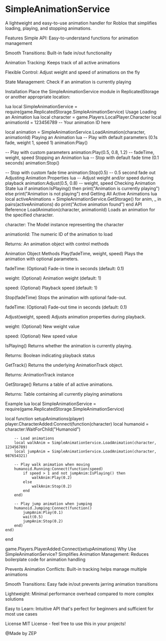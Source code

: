 # SimpleAnimationService

A lightweight and easy-to-use animation handler for Roblox that simplifies loading, playing, and stopping animations.

Features
Simple API: Easy-to-understand functions for animation management

Smooth Transitions: Built-in fade in/out functionality

Animation Tracking: Keeps track of all active animations

Flexible Control: Adjust weight and speed of animations on the fly

State Management: Check if an animation is currently playing

Installation
Place the SimpleAnimationService module in ReplicatedStorage or another appropriate location:

lua
local SimpleAnimationService = require(game.ReplicatedStorage.SimpleAnimationService)
Usage
Loading an Animation
lua
local character = game.Players.LocalPlayer.Character
local animationId = 123456789  -- Your animation ID here

local animation = SimpleAnimationService.LoadAnimation(character, animationId)
Playing an Animation
lua
-- Play with default parameters (0.1s fade, weight 1, speed 1)
animation:Play()

-- Play with custom parameters
animation:Play(0.5, 0.8, 1.2)  -- fadeTime, weight, speed
Stopping an Animation
lua
-- Stop with default fade time (0.1 seconds)
animation:Stop()

-- Stop with custom fade time
animation:Stop(0.5)  -- 0.5 second fade out
Adjusting Animation Properties
lua
-- Adjust weight and/or speed during playback
animation:Adjust(0.5, 0.8)  -- weight, speed
Checking Animation State
lua
if animation:IsPlaying() then
    print("Animation is currently playing")
else
    print("Animation is not playing")
end
Getting All Active Animations
lua
local activeAnimations = SimpleAnimationService.GetStorage()
for anim, _ in pairs(activeAnimations) do
    print("Active animation found")
end
API Reference
LoadAnimation(character, animationId)
Loads an animation for the specified character.

character: The Model instance representing the character

animationId: The numeric ID of the animation to load

Returns: An animation object with control methods

Animation Object Methods
Play(fadeTime, weight, speed)
Plays the animation with optional parameters.

fadeTime: (Optional) Fade-in time in seconds (default: 0.1)

weight: (Optional) Animation weight (default: 1)

speed: (Optional) Playback speed (default: 1)

Stop(fadeTime)
Stops the animation with optional fade-out.

fadeTime: (Optional) Fade-out time in seconds (default: 0.1)

Adjust(weight, speed)
Adjusts animation properties during playback.

weight: (Optional) New weight value

speed: (Optional) New speed value

IsPlaying()
Returns whether the animation is currently playing.

Returns: Boolean indicating playback status

GetTrack()
Returns the underlying AnimationTrack object.

Returns: AnimationTrack instance

GetStorage()
Returns a table of all active animations.

Returns: Table containing all currently playing animations

Example
lua
local SimpleAnimationService = require(game.ReplicatedStorage.SimpleAnimationService)

local function setupAnimations(player)
    player.CharacterAdded:Connect(function(character)
        local humanoid = character:WaitForChild("Humanoid")
        
        -- Load animations
        local walkAnim = SimpleAnimationService.LoadAnimation(character, 123456789)
        local jumpAnim = SimpleAnimationService.LoadAnimation(character, 987654321)
        
        -- Play walk animation when moving
        humanoid.Running:Connect(function(speed)
            if speed > 1 and not jumpAnim:IsPlaying() then
                walkAnim:Play(0.2)
            else
                walkAnim:Stop(0.2)
            end
        end)
        
        -- Play jump animation when jumping
        humanoid.Jumping:Connect(function()
            jumpAnim:Play(0.1)
            wait(0.5)
            jumpAnim:Stop(0.2)
        end)
    end)
end

game.Players.PlayerAdded:Connect(setupAnimations)
Why Use SimpleAnimationService?
Simplifies Animation Management: Reduces boilerplate code for animation handling

Prevents Animation Conflicts: Built-in tracking helps manage multiple animations

Smooth Transitions: Easy fade in/out prevents jarring animation transitions

Lightweight: Minimal performance overhead compared to more complex solutions

Easy to Learn: Intuitive API that's perfect for beginners and sufficient for most use cases

License
MIT License - feel free to use this in your projects!


@Made by ZEP
